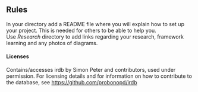 ## Rules
In your directory add a README file where you will explain how to set up your project. This is needed for others to be able to help you.\
Use <i>Research</i> directory to add links regarding your research, framework learning and any photos of diagrams.


#### Licenses

Contains/accesses irdb by Simon Peter and contributors, used under permission. For licensing details and for information on how to contribute to the database, see  https://github.com/probonopd/irdb
